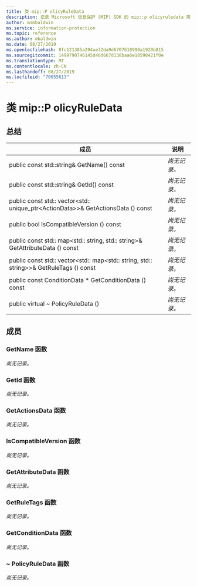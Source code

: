 ```yaml
---
title: 类 mip::P olicyRuleData
description: 记录 Microsoft 信息保护 (MIP) SDK 的 mip::p olicyruledata 类。
author: msmbaldwin
ms.service: information-protection
ms.topic: reference
ms.author: mbaldwin
ms.date: 08/27/2019
ms.openlocfilehash: 8fc121385a294ae32da9d6707618990a1920b815
ms.sourcegitcommit: 1499790746145d40d667d138baa6e18598421f0e
ms.translationtype: MT
ms.contentlocale: zh-CN
ms.lasthandoff: 08/27/2019
ms.locfileid: "70055613"
---
```

# <a name="class-mippolicyruledata"></a>类 mip::P olicyRuleData 
  
## <a name="summary"></a>总结
 成员                        | 说明                                
--------------------------------|---------------------------------------------
public const std::string& GetName() const  | _尚无记录。_
public const std::string& GetId() const  | _尚无记录。_
public const std:: vector\<std:: unique_ptr\<ActionData\>\>& GetActionsData () const  | _尚无记录。_
public bool IsCompatibleVersion () const  | _尚无记录。_
public const std:: map\<std:: string, std:: string\>& GetAttributeData () const  | _尚无记录。_
public const std:: vector\<std:: map\<std:: string, std:: string\>\>& GetRuleTags () const  | _尚无记录。_
public const ConditionData * GetConditionData () const  | _尚无记录。_
public virtual ~ PolicyRuleData ()  | _尚无记录。_
  
## <a name="members"></a>成员
  
### <a name="getname-function"></a>GetName 函数
_尚无记录。_

  
### <a name="getid-function"></a>GetId 函数
_尚无记录。_

  
### <a name="getactionsdata-function"></a>GetActionsData 函数
_尚无记录。_

  
### <a name="iscompatibleversion-function"></a>IsCompatibleVersion 函数
_尚无记录。_

  
### <a name="getattributedata-function"></a>GetAttributeData 函数
_尚无记录。_

  
### <a name="getruletags-function"></a>GetRuleTags 函数
_尚无记录。_

  
### <a name="getconditiondata-function"></a>GetConditionData 函数
_尚无记录。_

  
### <a name="policyruledata-function"></a>~ PolicyRuleData 函数
_尚无记录。_
